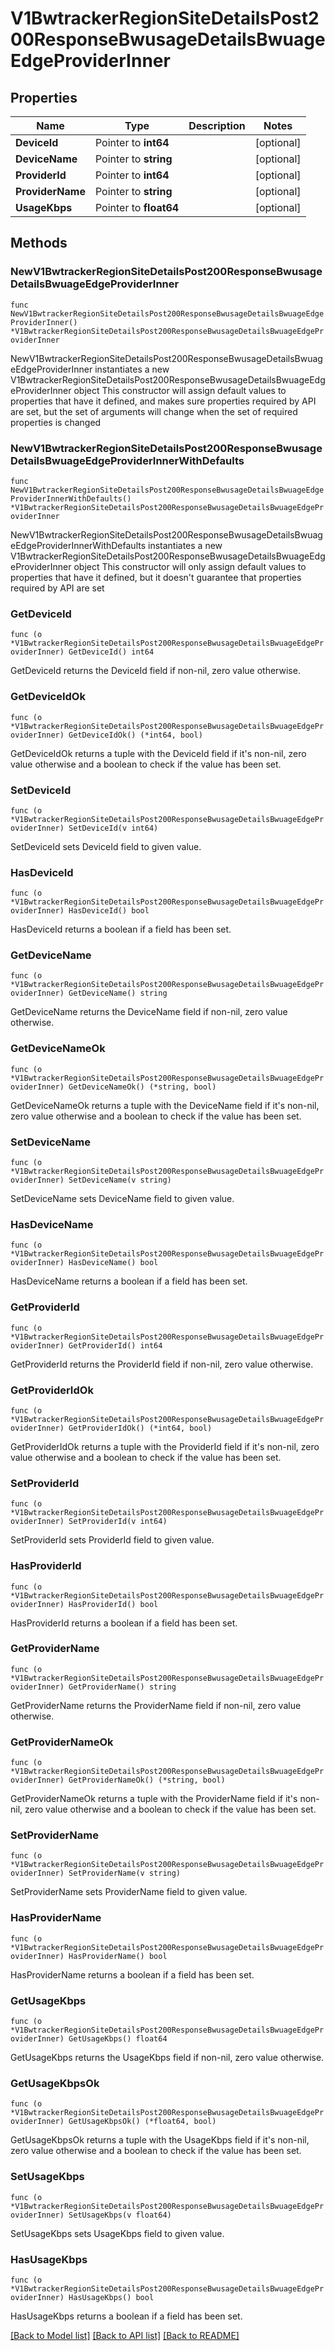 # V1BwtrackerRegionSiteDetailsPost200ResponseBwusageDetailsBwuageEdgeProviderInner

## Properties

Name | Type | Description | Notes
------------ | ------------- | ------------- | -------------
**DeviceId** | Pointer to **int64** |  | [optional] 
**DeviceName** | Pointer to **string** |  | [optional] 
**ProviderId** | Pointer to **int64** |  | [optional] 
**ProviderName** | Pointer to **string** |  | [optional] 
**UsageKbps** | Pointer to **float64** |  | [optional] 

## Methods

### NewV1BwtrackerRegionSiteDetailsPost200ResponseBwusageDetailsBwuageEdgeProviderInner

`func NewV1BwtrackerRegionSiteDetailsPost200ResponseBwusageDetailsBwuageEdgeProviderInner() *V1BwtrackerRegionSiteDetailsPost200ResponseBwusageDetailsBwuageEdgeProviderInner`

NewV1BwtrackerRegionSiteDetailsPost200ResponseBwusageDetailsBwuageEdgeProviderInner instantiates a new V1BwtrackerRegionSiteDetailsPost200ResponseBwusageDetailsBwuageEdgeProviderInner object
This constructor will assign default values to properties that have it defined,
and makes sure properties required by API are set, but the set of arguments
will change when the set of required properties is changed

### NewV1BwtrackerRegionSiteDetailsPost200ResponseBwusageDetailsBwuageEdgeProviderInnerWithDefaults

`func NewV1BwtrackerRegionSiteDetailsPost200ResponseBwusageDetailsBwuageEdgeProviderInnerWithDefaults() *V1BwtrackerRegionSiteDetailsPost200ResponseBwusageDetailsBwuageEdgeProviderInner`

NewV1BwtrackerRegionSiteDetailsPost200ResponseBwusageDetailsBwuageEdgeProviderInnerWithDefaults instantiates a new V1BwtrackerRegionSiteDetailsPost200ResponseBwusageDetailsBwuageEdgeProviderInner object
This constructor will only assign default values to properties that have it defined,
but it doesn't guarantee that properties required by API are set

### GetDeviceId

`func (o *V1BwtrackerRegionSiteDetailsPost200ResponseBwusageDetailsBwuageEdgeProviderInner) GetDeviceId() int64`

GetDeviceId returns the DeviceId field if non-nil, zero value otherwise.

### GetDeviceIdOk

`func (o *V1BwtrackerRegionSiteDetailsPost200ResponseBwusageDetailsBwuageEdgeProviderInner) GetDeviceIdOk() (*int64, bool)`

GetDeviceIdOk returns a tuple with the DeviceId field if it's non-nil, zero value otherwise
and a boolean to check if the value has been set.

### SetDeviceId

`func (o *V1BwtrackerRegionSiteDetailsPost200ResponseBwusageDetailsBwuageEdgeProviderInner) SetDeviceId(v int64)`

SetDeviceId sets DeviceId field to given value.

### HasDeviceId

`func (o *V1BwtrackerRegionSiteDetailsPost200ResponseBwusageDetailsBwuageEdgeProviderInner) HasDeviceId() bool`

HasDeviceId returns a boolean if a field has been set.

### GetDeviceName

`func (o *V1BwtrackerRegionSiteDetailsPost200ResponseBwusageDetailsBwuageEdgeProviderInner) GetDeviceName() string`

GetDeviceName returns the DeviceName field if non-nil, zero value otherwise.

### GetDeviceNameOk

`func (o *V1BwtrackerRegionSiteDetailsPost200ResponseBwusageDetailsBwuageEdgeProviderInner) GetDeviceNameOk() (*string, bool)`

GetDeviceNameOk returns a tuple with the DeviceName field if it's non-nil, zero value otherwise
and a boolean to check if the value has been set.

### SetDeviceName

`func (o *V1BwtrackerRegionSiteDetailsPost200ResponseBwusageDetailsBwuageEdgeProviderInner) SetDeviceName(v string)`

SetDeviceName sets DeviceName field to given value.

### HasDeviceName

`func (o *V1BwtrackerRegionSiteDetailsPost200ResponseBwusageDetailsBwuageEdgeProviderInner) HasDeviceName() bool`

HasDeviceName returns a boolean if a field has been set.

### GetProviderId

`func (o *V1BwtrackerRegionSiteDetailsPost200ResponseBwusageDetailsBwuageEdgeProviderInner) GetProviderId() int64`

GetProviderId returns the ProviderId field if non-nil, zero value otherwise.

### GetProviderIdOk

`func (o *V1BwtrackerRegionSiteDetailsPost200ResponseBwusageDetailsBwuageEdgeProviderInner) GetProviderIdOk() (*int64, bool)`

GetProviderIdOk returns a tuple with the ProviderId field if it's non-nil, zero value otherwise
and a boolean to check if the value has been set.

### SetProviderId

`func (o *V1BwtrackerRegionSiteDetailsPost200ResponseBwusageDetailsBwuageEdgeProviderInner) SetProviderId(v int64)`

SetProviderId sets ProviderId field to given value.

### HasProviderId

`func (o *V1BwtrackerRegionSiteDetailsPost200ResponseBwusageDetailsBwuageEdgeProviderInner) HasProviderId() bool`

HasProviderId returns a boolean if a field has been set.

### GetProviderName

`func (o *V1BwtrackerRegionSiteDetailsPost200ResponseBwusageDetailsBwuageEdgeProviderInner) GetProviderName() string`

GetProviderName returns the ProviderName field if non-nil, zero value otherwise.

### GetProviderNameOk

`func (o *V1BwtrackerRegionSiteDetailsPost200ResponseBwusageDetailsBwuageEdgeProviderInner) GetProviderNameOk() (*string, bool)`

GetProviderNameOk returns a tuple with the ProviderName field if it's non-nil, zero value otherwise
and a boolean to check if the value has been set.

### SetProviderName

`func (o *V1BwtrackerRegionSiteDetailsPost200ResponseBwusageDetailsBwuageEdgeProviderInner) SetProviderName(v string)`

SetProviderName sets ProviderName field to given value.

### HasProviderName

`func (o *V1BwtrackerRegionSiteDetailsPost200ResponseBwusageDetailsBwuageEdgeProviderInner) HasProviderName() bool`

HasProviderName returns a boolean if a field has been set.

### GetUsageKbps

`func (o *V1BwtrackerRegionSiteDetailsPost200ResponseBwusageDetailsBwuageEdgeProviderInner) GetUsageKbps() float64`

GetUsageKbps returns the UsageKbps field if non-nil, zero value otherwise.

### GetUsageKbpsOk

`func (o *V1BwtrackerRegionSiteDetailsPost200ResponseBwusageDetailsBwuageEdgeProviderInner) GetUsageKbpsOk() (*float64, bool)`

GetUsageKbpsOk returns a tuple with the UsageKbps field if it's non-nil, zero value otherwise
and a boolean to check if the value has been set.

### SetUsageKbps

`func (o *V1BwtrackerRegionSiteDetailsPost200ResponseBwusageDetailsBwuageEdgeProviderInner) SetUsageKbps(v float64)`

SetUsageKbps sets UsageKbps field to given value.

### HasUsageKbps

`func (o *V1BwtrackerRegionSiteDetailsPost200ResponseBwusageDetailsBwuageEdgeProviderInner) HasUsageKbps() bool`

HasUsageKbps returns a boolean if a field has been set.


[[Back to Model list]](../README.md#documentation-for-models) [[Back to API list]](../README.md#documentation-for-api-endpoints) [[Back to README]](../README.md)


